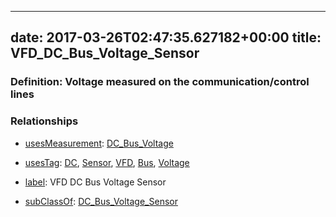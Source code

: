 
---
date: 2017-03-26T02:47:35.627182+00:00
title: VFD_DC_Bus_Voltage_Sensor
---
### Definition: Voltage measured on the communication/control lines

### Relationships

* [usesMeasurement](https://brickschema.org/schema/1.0/BrickFrame#usesMeasurement): [DC_Bus_Voltage](https://brickschema.org/schema/1.0/Brick#DC_Bus_Voltage)

* [usesTag](https://brickschema.org/schema/1.0/BrickFrame#usesTag): [DC](https://brickschema.org/schema/1.0/BrickTag#DC), [Sensor](https://brickschema.org/schema/1.0/BrickTag#Sensor), [VFD](https://brickschema.org/schema/1.0/BrickTag#VFD), [Bus](https://brickschema.org/schema/1.0/BrickTag#Bus), [Voltage](https://brickschema.org/schema/1.0/BrickTag#Voltage)

* [label](http://www.w3.org/2000/01/rdf-schema#label): VFD DC Bus Voltage Sensor

* [subClassOf](http://www.w3.org/2000/01/rdf-schema#subClassOf): [DC_Bus_Voltage_Sensor](https://brickschema.org/schema/1.0/Brick#DC_Bus_Voltage_Sensor)
